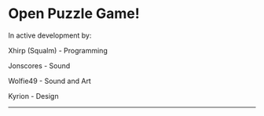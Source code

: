 # Open Puzzle Game!

In active development by:

Xhirp (Squalm) - Programming

Jonscores - Sound

Wolfie49 - Sound and Art

Kyrion - Design

***
